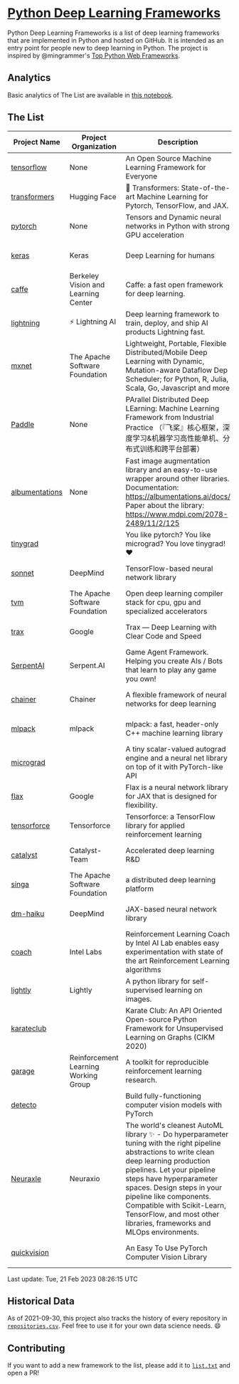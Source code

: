 # [Python Deep Learning Frameworks](https://www.github.com/shimst3r/python-deep-learning-frameworks)

Python Deep Learning Frameworks is a list of deep learning frameworks that are implemented in Python and hosted on GitHub. It is intended as an entry point for people new to deep learning in Python. The project is inspired by @mingrammer's [Top Python Web Frameworks](https://github.com/mingrammer/python-web-framework-stars).

## Analytics

Basic analytics of The List are available in [this notebook](./notebooks/development_over_time.ipynb).

## The List

| Project Name | Project Organization | Description | Stars | Forks | Open Issues | Last Commit |
| ------------ | -------------------- | ----------- | ----: | ----: | ----------: | ----------- |
| [tensorflow](https://tensorflow.org) | None | An Open Source Machine Learning Framework for Everyone | 171392 | 87824 | 2298 | 0 day(s) ago |
| [transformers](https://huggingface.co/transformers) | Hugging Face | 🤗 Transformers: State-of-the-art Machine Learning for Pytorch, TensorFlow, and JAX. | 81733 | 18124 | 547 | 0 day(s) ago |
| [pytorch](https://pytorch.org) | None | Tensors and Dynamic neural networks in Python with strong GPU acceleration | 62936 | 17472 | 11046 | 0 day(s) ago |
| [keras](http://keras.io/) | Keras | Deep Learning for humans | 57353 | 19294 | 378 | 0 day(s) ago |
| [caffe](http://caffe.berkeleyvision.org/) | Berkeley Vision and Learning Center | Caffe: a fast open framework for deep learning. | 33138 | 18985 | 1181 | 0 day(s) ago |
| [lightning](https://lightning.ai) | ⚡️ Lightning AI  | Deep learning framework to train, deploy, and ship AI products Lightning fast. | 21620 | 2751 | 641 | 0 day(s) ago |
| [mxnet](https://mxnet.apache.org) | The Apache Software Foundation | Lightweight, Portable, Flexible Distributed/Mobile Deep Learning with Dynamic, Mutation-aware Dataflow Dep Scheduler; for Python, R, Julia, Scala, Go, Javascript and more | 20257 | 6873 | 1995 | 0 day(s) ago |
| [Paddle](http://www.paddlepaddle.org/) | None | PArallel Distributed Deep LEarning: Machine Learning Framework from Industrial Practice （『飞桨』核心框架，深度学习&机器学习高性能单机、分布式训练和跨平台部署） | 19616 | 4908 | 1839 | 0 day(s) ago |
| [albumentations](https://albumentations.ai) | None | Fast image augmentation library and an easy-to-use wrapper around other libraries. Documentation:  https://albumentations.ai/docs/ Paper about the library: https://www.mdpi.com/2078-2489/11/2/125 | 11583 | 1472 | 345 | 0 day(s) ago |
| [tinygrad](https://github.com/geohot/tinygrad) |  | You like pytorch? You like micrograd? You love tinygrad! ❤️  | 10319 | 931 | 23 | 0 day(s) ago |
| [sonnet](https://sonnet.dev/) | DeepMind | TensorFlow-based neural network library | 9511 | 1349 | 35 | 0 day(s) ago |
| [tvm](https://tvm.apache.org/) | The Apache Software Foundation | Open deep learning compiler stack for cpu, gpu and specialized accelerators | 9066 | 2906 | 577 | 0 day(s) ago |
| [trax](https://github.com/google/trax) | Google | Trax — Deep Learning with Clear Code and Speed | 7364 | 765 | 104 | 0 day(s) ago |
| [SerpentAI](http://serpent.ai) | Serpent.AI | Game Agent Framework. Helping you create AIs / Bots that learn to play any game you own! | 6432 | 762 | 2 | 1 day(s) ago |
| [chainer](https://chainer.org) | Chainer | A flexible framework of neural networks for deep learning | 5770 | 1391 | 12 | 5 day(s) ago |
| [mlpack](https://www.mlpack.org/) | mlpack | mlpack: a fast, header-only C++ machine learning library | 4269 | 1476 | 43 | 0 day(s) ago |
| [micrograd](https://github.com/karpathy/micrograd) |  | A tiny scalar-valued autograd engine and a neural net library on top of it with PyTorch-like API | 4113 | 440 | 17 | 0 day(s) ago |
| [flax](https://flax.readthedocs.io) | Google | Flax is a neural network library for JAX that is designed for flexibility. | 4033 | 475 | 131 | 0 day(s) ago |
| [tensorforce](https://github.com/tensorforce/tensorforce) | Tensorforce | Tensorforce: a TensorFlow library for applied reinforcement learning | 3214 | 536 | 32 | 3 day(s) ago |
| [catalyst](https://catalyst-team.com) | Catalyst-Team | Accelerated deep learning R&D | 3079 | 384 | 5 | 2 day(s) ago |
| [singa](https://github.com/apache/singa) | The Apache Software Foundation | a distributed deep learning platform | 2738 | 892 | 43 | 1 day(s) ago |
| [dm-haiku](https://dm-haiku.readthedocs.io) | DeepMind | JAX-based neural network library | 2373 | 200 | 90 | 0 day(s) ago |
| [coach](https://intellabs.github.io/coach/) | Intel Labs | Reinforcement Learning Coach by Intel AI Lab enables easy experimentation with state of the art Reinforcement Learning algorithms | 2234 | 449 | 90 | 2 day(s) ago |
| [lightly](https://docs.lightly.ai/self-supervised-learning/) | Lightly | A python library for self-supervised learning on images. | 2134 | 178 | 40 | 1 day(s) ago |
| [karateclub](https://karateclub.readthedocs.io) |  | Karate Club: An API Oriented Open-source Python Framework for Unsupervised Learning on Graphs (CIKM 2020) | 1823 | 229 | 2 | 6 day(s) ago |
| [garage](https://github.com/rlworkgroup/garage) | Reinforcement Learning Working Group | A toolkit for reproducible reinforcement learning research. | 1622 | 280 | 230 | 2 day(s) ago |
| [detecto](https://detecto.readthedocs.io/) |  | Build fully-functioning computer vision models with PyTorch | 582 | 104 | 43 | 17 day(s) ago |
| [Neuraxle](https://www.neuraxle.org/) | Neuraxio | The world's cleanest AutoML library ✨ - Do hyperparameter tuning with the right pipeline abstractions to write clean deep learning production pipelines. Let your pipeline steps have hyperparameter spaces. Design steps in your pipeline like components. Compatible with Scikit-Learn, TensorFlow, and most other libraries, frameworks and MLOps environments. | 558 | 57 | 49 | 11 day(s) ago |
| [quickvision](https://github.com/oke-aditya/quickvision) |  | An Easy To Use PyTorch Computer Vision Library | 48 | 5 | 19 | 28 day(s) ago |

Last update: Tue, 21 Feb 2023 08:26:15 UTC

## Historical Data

As of 2021-09-30, this project also tracks the history of every repository in [`repositories.csv`](./repositories.csv). Feel free to use it for your own data science needs. :smile:

## Contributing

If you want to add a new framework to the list, please add it to [`list.txt`](./python-deep-learning-frameworks/list.txt) and open a PR!